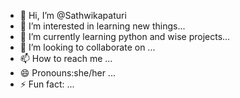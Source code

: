 - 👋 Hi, I’m @Sathwikapaturi
- 👀 I’m interested in learning new things...
- 🌱 I’m currently learning python and wise projects...
- 💞️ I’m looking to collaborate on ...
- 📫 How to reach me ...
- 😄 Pronouns:she/her ...
- ⚡ Fun fact: ...

<!---
Sathwikapaturi/Sathwikapaturi is a ✨ special ✨ repository because its `README.md` (this file) appears on your GitHub profile.
You can click the Preview link to take a look at your changes.
--->
